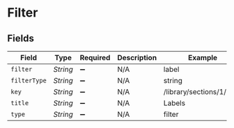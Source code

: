 # Filter


## Fields

| Field                     | Type                      | Required                  | Description               | Example                   |
| ------------------------- | ------------------------- | ------------------------- | ------------------------- | ------------------------- |
| `filter`                  | *String*                  | :heavy_minus_sign:        | N/A                       | label                     |
| `filterType`              | *String*                  | :heavy_minus_sign:        | N/A                       | string                    |
| `key`                     | *String*                  | :heavy_minus_sign:        | N/A                       | /library/sections/1/label |
| `title`                   | *String*                  | :heavy_minus_sign:        | N/A                       | Labels                    |
| `type`                    | *String*                  | :heavy_minus_sign:        | N/A                       | filter                    |